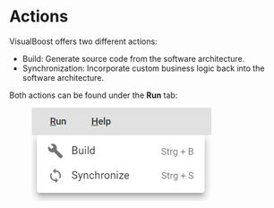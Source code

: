 # Actions

VisualBoost offers two different actions:&#x20;

* Build: Generate source code from the software architecture.
* Synchronization: Incorporate custom business logic back into the software architecture.



Both actions can be found under the **Run** tab:

<figure><img src="../.gitbook/assets/image (3) (1) (1) (1).png" alt=""><figcaption></figcaption></figure>
